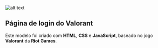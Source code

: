 ![alt text](https://imgur.com/a/jm17bbo)

## Página de login do Valorant

Este modelo foi criado com **HTML**, **CSS** e **JavaScript**, baseado no jogo **Valorant** da **Riot Games**.
